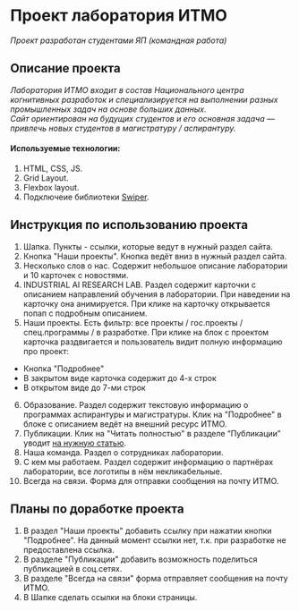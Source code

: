 # Проект лаборатория ИТМО
*Проект разработан студентами ЯП (командная работа)*
## Описание проекта
*Лаборатория ИТМО входит в состав Национального центра когнитивных разработок и специализируется на выполнении разных промышленных задач на основе больших данных.  
Сайт ориентирован на будущих студентов и его основная задача — привлечь новых студентов в магистратуру / аспирантуру.*
#### Используемые технологии:
1. HTML, CSS, JS.
2. Grid Layout.
3. Flexbox layout.
4. Подключеие библиотеки [Swiper](https://swiperjs.com).
## Инструкция по использованию проекта
1. Шапка. Пункты - ссылки, которые ведут в нужный раздел сайта.
2. Кнопка "Наши проекты". Кнопка ведёт вниз в нужный раздел сайта.
3. Несколько слов о нас. Содержит небольшое описание лаборатории и 10 карточек с новостями.
4. INDUSTRIAL AI RESEARCH LAB. Раздел содержит карточки с описанием направлений обучения в лаборатории. При наведении на карточку она анимируется. При клике на карточку открывается попап с подробным описанием.
5. Наши проекты. Есть фильтр: все проекты / гос.проекты / спец.программы / в разработке. При клике на блок с проектом карточка раздвигается и пользователь видит полную информацию про проект:  
* Кнопка "Подробнее"
* В закрытом виде карточка содержит до 4-х строк
* В открытом виде до 7-ми строк
6. Образование. Раздел содержит текстовую информацию о программах аспирантуры и магистратуры. Клик на "Подробнее" в блоке с описанием ведёт на внешний ресурс ИТМО.
7. Публикации. Клик на "Читать полностью" в разделе “Публикации” уводит [на нужную статью](https://scholar.google.ru/citations?hl=ru&user=r5WYVCIAAAAJ&view_op=list_works&sortby=pubdate).
8. Наша команда. Раздел о сотрудниках лаборатории.
9. С кем мы работаем. Раздел содержит информацию о партнёрах лаборатории, все логотипы в нём некликабельные.
10. Всегда на связи. Форма для отправки сообщения на почту ИТМО.
## Планы по доработке проекта
1. В раздел "Наши проекты" добавить ссылку при нажатии кнопки "Подробнее". На данный момент ссылки нет, т.к. при разработке не предоставлена ссылка.
2. В разделе "Публикации" добавить возможность поделиться публикацией в соц.сетях.
3. В разделе "Всегда на связи" форма отправляет сообщения на почту ИТМО.
4. В Шапке сделать ссылки на блоки страницы.